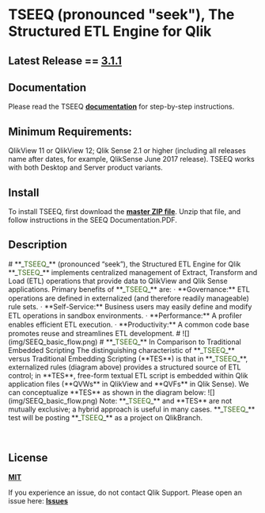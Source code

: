 
# TSEEQ (pronounced "seek"), The Structured ETL Engine for Qlik

## Latest Release == [3.1.1](https://github.com/qlikperf/TSEEQ/releases/latest)

## Documentation
Please read the TSEEQ **[documentation](http://eapowertools.github.io/GovernedMetricsService/)** for step-by-step instructions.

## Minimum Requirements:
QlikView 11 or QlikView 12; Qlik Sense 2.1 or higher (including all releases name after dates, for example, QlikSense June 2017 release).  TSEEQ works with both Desktop and Server product variants.

## Install
To install TSEEQ, first download the **[master ZIP file](https://s3.amazonaws.com/eapowertools/governedmetricsservice/bin/GovernedMetricsService.exe)**. Unzip that file, and follow instructions in the SEEQ Documentation.PDF.

## Description
<div class="WordSection1">
# **_<span style="color:#3B681A">TSEEQ</span>_** (pronounced “seek”), the Structured ETL Engine for Qlik
**_<span style="color:#3B681A">TSEEQ</span>_** implements centralized management of Extract, Transform and Load (ETL) operations that provide data to QlikView and Qlik Sense applications.
Primary benefits of **_<span style="color:#3B681A">TSEEQ</span>_** are:
<span style="font-family:Symbol">·</span><span style="font-size:7.0pt;font-family:&quot;Times New Roman&quot;,serif"></span> **Governance:** ETL operations are defined in externalized (and therefore readily manageable) rule sets.
<span style="font-family:Symbol">·</span><span style="font-size:7.0pt;font-family:&quot;Times New Roman&quot;,serif"></span> **Self-Service:** Business users may easily define and modify ETL operations in sandbox environments.
<span style="font-family:Symbol">·</span><span style="font-size:7.0pt;font-family:&quot;Times New Roman&quot;,serif"></span> **Performance:** A profiler enables efficient ETL execution.
<span style="font-family:Symbol">·</span><span style="font-size:7.0pt;font-family:&quot;Times New Roman&quot;,serif"></span> **Productivity:** A common code base promotes reuse and streamlines ETL development.
# <a name="_Toc488695340"></a><a name="_Toc478271052"></a>![](img/SEEQ_basic_flow.png)
# **_<span style="color:#3B681A">TSEEQ</span>_** In Comparison to Traditional Embedded Scripting
The distinguishing characteristic of **_<span style="color:#3B681A">TSEEQ</span>_** versus Traditional Embedding Scripting (**TES**) is that in **_<span style="color:#3B681A">TSEEQ</span>_**, externalized rules (diagram above) provides a structured source of ETL control; in **TES**, free-form textual ETL script is embedded within Qlik application files (**QVWs** in QlikView and **QVFs** in Qlik Sense). We can conceptualize **TES** as shown in the diagram below:
![](img/SEEQ_basic_flow.png)
Note: **_<span style="color:#3B681A">TSEEQ</span>_** and **TES** are not mutually exclusive; a hybrid approach is useful in many cases.
**_<span style="color:#3B681A">TSEEQ</span>_** test will be posting **_<span style="color:#3B681A">TSEEQ</span>_** as a project on QlikBranch.

<span style="color:#00006C"> </span>

</div>

## License
**[MIT](https://github.com/eapowertools/GovernedMetricsService/blob/master/license)**

If you experience an issue, do not contact Qlik Support.  Please open an issue here: **[Issues](https://github.com/qlikperf/TSEEQ/issues)**
